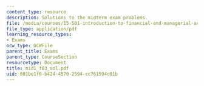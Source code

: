 ```yaml
---
content_type: resource
description: Solutions to the midterm exam problems.
file: /media/courses/15-501-introduction-to-financial-and-managerial-accounting-spring-2004/081be1f0b42445702594cc761594c01b_mid1_f03_sol.pdf
file_type: application/pdf
learning_resource_types:
- Exams
ocw_type: OCWFile
parent_title: Exams
parent_type: CourseSection
resourcetype: Document
title: mid1_f03_sol.pdf
uid: 081be1f0-b424-4570-2594-cc761594c01b
---
```


